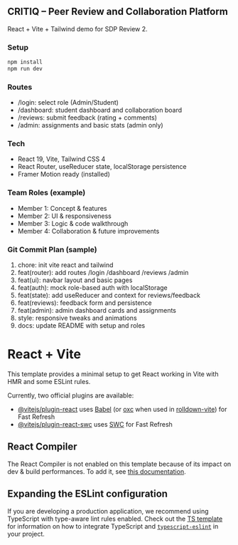 ## CRITIQ – Peer Review and Collaboration Platform

React + Vite + Tailwind demo for SDP Review 2.

### Setup

```bash
npm install
npm run dev
```

### Routes

- /login: select role (Admin/Student)
- /dashboard: student dashboard and collaboration board
- /reviews: submit feedback (rating + comments)
- /admin: assignments and basic stats (admin only)

### Tech

- React 19, Vite, Tailwind CSS 4
- React Router, useReducer state, localStorage persistence
- Framer Motion ready (installed)

### Team Roles (example)

- Member 1: Concept & features
- Member 2: UI & responsiveness
- Member 3: Logic & code walkthrough
- Member 4: Collaboration & future improvements

### Git Commit Plan (sample)

1. chore: init vite react and tailwind
2. feat(router): add routes /login /dashboard /reviews /admin
3. feat(ui): navbar layout and basic pages
4. feat(auth): mock role-based auth with localStorage
5. feat(state): add useReducer and context for reviews/feedback
6. feat(reviews): feedback form and persistence
7. feat(admin): admin dashboard cards and assignments
8. style: responsive tweaks and animations
9. docs: update README with setup and roles

# React + Vite

This template provides a minimal setup to get React working in Vite with HMR and some ESLint rules.

Currently, two official plugins are available:

- [@vitejs/plugin-react](https://github.com/vitejs/vite-plugin-react/blob/main/packages/plugin-react) uses [Babel](https://babeljs.io/) (or [oxc](https://oxc.rs) when used in [rolldown-vite](https://vite.dev/guide/rolldown)) for Fast Refresh
- [@vitejs/plugin-react-swc](https://github.com/vitejs/vite-plugin-react/blob/main/packages/plugin-react-swc) uses [SWC](https://swc.rs/) for Fast Refresh

## React Compiler

The React Compiler is not enabled on this template because of its impact on dev & build performances. To add it, see [this documentation](https://react.dev/learn/react-compiler/installation).

## Expanding the ESLint configuration

If you are developing a production application, we recommend using TypeScript with type-aware lint rules enabled. Check out the [TS template](https://github.com/vitejs/vite/tree/main/packages/create-vite/template-react-ts) for information on how to integrate TypeScript and [`typescript-eslint`](https://typescript-eslint.io) in your project.
